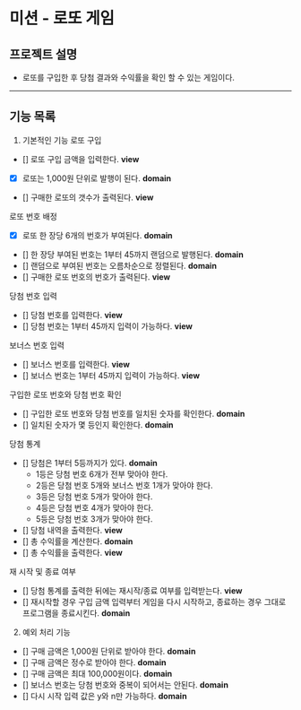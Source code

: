 # 미션 - 로또 게임
 ## 프로젝트 설명
 - 로또를 구입한 후 당첨 결과와 수익률을 확인 할 수 있는 게임이다.
 ---
## 기능 목록
 1) 기본적인 기능
로또 구입
- [] 로또 구입 금액을 입력한다. **view**
- [x] 로또는 1,000원 단위로 발행이 된다. **domain**
- [] 구매한 로또의 갯수가 출력된다. **view**

로또 번호 배정
- [x] 로또 한 장당 6개의 번호가 부여된다. **domain**
- [] 한 장당 부여된 번호는 1부터 45까지 랜덤으로 발행된다. **domain**
- [] 랜덤으로 부여된 번호는 오름차순으로 정렬된다. **domain**
- [] 구매한 로또 번호의 번호가 출력된다. **view**

당첨 번호 입력
- [] 당첨 번호를 입력한다. **view**
- [] 당첨 번호는 1부터 45까지 입력이 가능하다. **view**

보너스 번호 입력
- [] 보너스 번호를 입력한다. **view**
- [] 보너스 번호는 1부터 45까지 입력이 가능하다. **view**

구입한 로또 번호와 당첨 번호 확인
- [] 구입한 로또 번호와 당첨 번호를 일치된 숫자를 확인한다. **domain**
- [] 일치된 숫자가 몇 등인지 확인한다. **domain**

당첨 통계
- [] 당첨은 1부터 5등까지가 있다. **domain**
    - 1등은 당첨 번호 6개가 전부 맞아야 한다.
    - 2등은 당첨 번호 5개와 보너스 번호 1개가 맞아야 한다.
    - 3등은 당첨 번호 5개가 맞아야 한다.
    - 4등은 당첨 번호 4개가 맞아야 한다.
    - 5등은 당첨 번호 3개가 맞아야 한다.
- [] 당첨 내역을 출력한다. **view**
- [] 총 수익률을 계산한다. **domain**
- [] 총 수익률을 출력한다. **view**

재 시작 및 종료 여부
- [] 당첨 통계를 출력한 뒤에는 재시작/종료 여부를 입력받는다. **view**
- [] 재시작할 경우 구입 금액 입력부터 게임을 다시 시작하고, 종료하는 경우 그대로 프로그램을 종료시킨다. **domain**
 
2) 예외 처리 기능
- [] 구매 금액은 1,000원 단위로 받아야 한다. **domain**
- [] 구매 금액은 정수로 받아야 한다. **domain**
- [] 구매 금액은 최대 100,000원이다. **domain**
- [] 보너스 번호는 당첨 번호와 중복이 되어서는 안된다. **domain**
- [] 다시 시작 입력 값은 y와 n만 가능하다. **domain**

 
